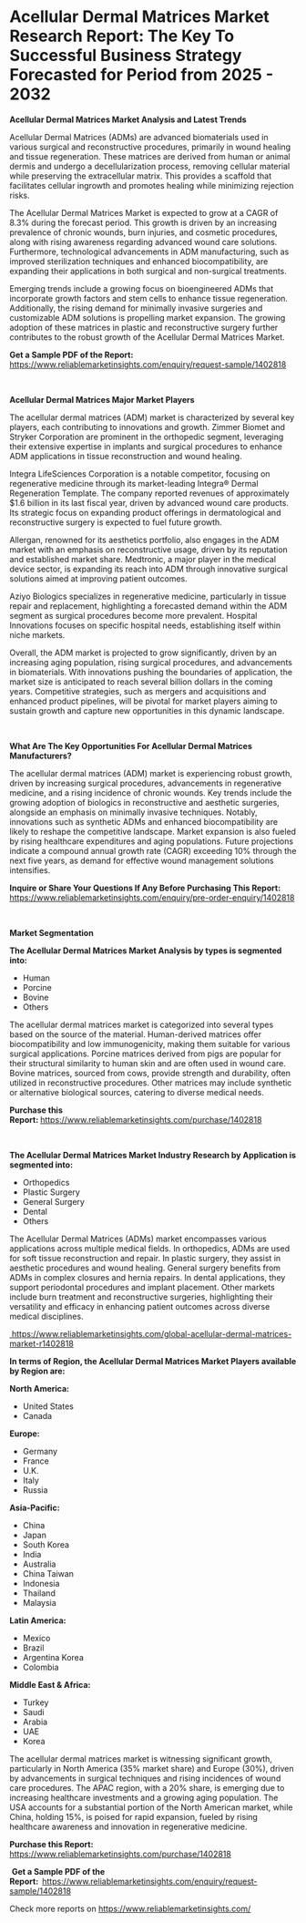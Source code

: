 <p><h1>Acellular Dermal Matrices Market Research Report: The Key To Successful Business Strategy Forecasted for Period from 2025 - 2032</h1></p><p><strong>Acellular Dermal Matrices Market Analysis and Latest Trends</strong></p>
<p><p>Acellular Dermal Matrices (ADMs) are advanced biomaterials used in various surgical and reconstructive procedures, primarily in wound healing and tissue regeneration. These matrices are derived from human or animal dermis and undergo a decellularization process, removing cellular material while preserving the extracellular matrix. This provides a scaffold that facilitates cellular ingrowth and promotes healing while minimizing rejection risks.</p><p>The Acellular Dermal Matrices Market is expected to grow at a CAGR of 8.3% during the forecast period. This growth is driven by an increasing prevalence of chronic wounds, burn injuries, and cosmetic procedures, along with rising awareness regarding advanced wound care solutions. Furthermore, technological advancements in ADM manufacturing, such as improved sterilization techniques and enhanced biocompatibility, are expanding their applications in both surgical and non-surgical treatments. </p><p>Emerging trends include a growing focus on bioengineered ADMs that incorporate growth factors and stem cells to enhance tissue regeneration. Additionally, the rising demand for minimally invasive surgeries and customizable ADM solutions is propelling market expansion. The growing adoption of these matrices in plastic and reconstructive surgery further contributes to the robust growth of the Acellular Dermal Matrices Market.</p></p>
<p><strong>Get a Sample PDF of the Report:&nbsp;</strong> <a href="https://www.reliablemarketinsights.com/enquiry/request-sample/1402818?utm_campaign=2535&utm_medium=2&utm_source=Github&utm_content=ia&utm_term=28032025&utm_id=acellular-dermal-matrices">https://www.reliablemarketinsights.com/enquiry/request-sample/1402818</a></p>
<p>&nbsp;</p>
<p><strong>Acellular Dermal Matrices Major Market Players</strong></p>
<p><p>The acellular dermal matrices (ADM) market is characterized by several key players, each contributing to innovations and growth. Zimmer Biomet and Stryker Corporation are prominent in the orthopedic segment, leveraging their extensive expertise in implants and surgical procedures to enhance ADM applications in tissue reconstruction and wound healing.</p><p>Integra LifeSciences Corporation is a notable competitor, focusing on regenerative medicine through its market-leading Integra® Dermal Regeneration Template. The company reported revenues of approximately $1.6 billion in its last fiscal year, driven by advanced wound care products. Its strategic focus on expanding product offerings in dermatological and reconstructive surgery is expected to fuel future growth.</p><p>Allergan, renowned for its aesthetics portfolio, also engages in the ADM market with an emphasis on reconstructive usage, driven by its reputation and established market share. Medtronic, a major player in the medical device sector, is expanding its reach into ADM through innovative surgical solutions aimed at improving patient outcomes.</p><p>Aziyo Biologics specializes in regenerative medicine, particularly in tissue repair and replacement, highlighting a forecasted demand within the ADM segment as surgical procedures become more prevalent. Hospital Innovations focuses on specific hospital needs, establishing itself within niche markets.</p><p>Overall, the ADM market is projected to grow significantly, driven by an increasing aging population, rising surgical procedures, and advancements in biomaterials. With innovations pushing the boundaries of application, the market size is anticipated to reach several billion dollars in the coming years. Competitive strategies, such as mergers and acquisitions and enhanced product pipelines, will be pivotal for market players aiming to sustain growth and capture new opportunities in this dynamic landscape.</p></p>
<p>&nbsp;</p>
<p><strong>What Are The Key Opportunities For Acellular Dermal Matrices Manufacturers?</strong></p>
<p><p>The acellular dermal matrices (ADM) market is experiencing robust growth, driven by increasing surgical procedures, advancements in regenerative medicine, and a rising incidence of chronic wounds. Key trends include the growing adoption of biologics in reconstructive and aesthetic surgeries, alongside an emphasis on minimally invasive techniques. Notably, innovations such as synthetic ADMs and enhanced biocompatibility are likely to reshape the competitive landscape. Market expansion is also fueled by rising healthcare expenditures and aging populations. Future projections indicate a compound annual growth rate (CAGR) exceeding 10% through the next five years, as demand for effective wound management solutions intensifies.</p></p>
<p><strong>Inquire or Share Your Questions If Any Before Purchasing This Report:</strong> <a href="https://www.reliablemarketinsights.com/enquiry/pre-order-enquiry/1402818?utm_campaign=2535&utm_medium=2&utm_source=Github&utm_content=ia&utm_term=28032025&utm_id=acellular-dermal-matrices">https://www.reliablemarketinsights.com/enquiry/pre-order-enquiry/1402818</a></p>
<p>&nbsp;</p>
<p><strong>Market Segmentation</strong></p>
<p><strong>The Acellular Dermal Matrices Market Analysis by types is segmented into:</strong></p>
<p><ul><li>Human</li><li>Porcine</li><li>Bovine</li><li>Others</li></ul></p>
<p><p>The acellular dermal matrices market is categorized into several types based on the source of the material. Human-derived matrices offer biocompatibility and low immunogenicity, making them suitable for various surgical applications. Porcine matrices derived from pigs are popular for their structural similarity to human skin and are often used in wound care. Bovine matrices, sourced from cows, provide strength and durability, often utilized in reconstructive procedures. Other matrices may include synthetic or alternative biological sources, catering to diverse medical needs.</p></p>
<p><strong>Purchase this Report:&nbsp;</strong><a href="https://www.reliablemarketinsights.com/purchase/1402818?utm_campaign=2535&utm_medium=2&utm_source=Github&utm_content=ia&utm_term=28032025&utm_id=acellular-dermal-matrices">https://www.reliablemarketinsights.com/purchase/1402818</a></p>
<p>&nbsp;</p>
<p><strong>The Acellular Dermal Matrices Market Industry Research by Application is segmented into:</strong></p>
<p><ul><li>Orthopedics</li><li>Plastic Surgery</li><li>General Surgery</li><li>Dental</li><li>Others</li></ul></p>
<p><p>The Acellular Dermal Matrices (ADMs) market encompasses various applications across multiple medical fields. In orthopedics, ADMs are used for soft tissue reconstruction and repair. In plastic surgery, they assist in aesthetic procedures and wound healing. General surgery benefits from ADMs in complex closures and hernia repairs. In dental applications, they support periodontal procedures and implant placement. Other markets include burn treatment and reconstructive surgeries, highlighting their versatility and efficacy in enhancing patient outcomes across diverse medical disciplines.</p></p>
<p><a href="https://www.reliablemarketinsights.com/global-acellular-dermal-matrices-market-r1402818?utm_campaign=2535&utm_medium=2&utm_source=Github&utm_content=ia&utm_term=28032025&utm_id=acellular-dermal-matrices">&nbsp;https://www.reliablemarketinsights.com/global-acellular-dermal-matrices-market-r1402818</a></p>
<p><strong>In terms of Region, the Acellular Dermal Matrices Market Players available by Region are:</strong></p>
<p>
    <p> <strong> North America: </strong>
        <ul>
            <li>United States</li>
            <li>Canada</li>
        </ul>
        </p> 
    <p> <strong> Europe: </strong>
        <ul>
            <li>Germany</li>
            <li>France</li>
            <li>U.K.</li>
            <li>Italy</li>
            <li>Russia</li>
        </ul>
        </p> 
    <p> <strong> Asia-Pacific: </strong>
        <ul>
            <li>China</li>
            <li>Japan</li>
            <li>South Korea</li>
            <li>India</li>
            <li>Australia</li>
            <li>China Taiwan</li>
            <li>Indonesia</li>
            <li>Thailand</li>
            <li>Malaysia</li>
        </ul>
        </p> 
    <p> <strong> Latin America: </strong>
        <ul>
            <li>Mexico</li>
            <li>Brazil</li>
            <li>Argentina Korea</li>
            <li>Colombia</li>
        </ul>
        </p> 
    <p> <strong> Middle East & Africa: </strong>
        <ul>
            <li>Turkey</li>
            <li>Saudi</li>
            <li>Arabia</li>
            <li>UAE</li>
            <li>Korea</li>
        </ul>
    </p>
    </p>
<p><p>The acellular dermal matrices market is witnessing significant growth, particularly in North America (35% market share) and Europe (30%), driven by advancements in surgical techniques and rising incidences of wound care procedures. The APAC region, with a 20% share, is emerging due to increasing healthcare investments and a growing aging population. The USA accounts for a substantial portion of the North American market, while China, holding 15%, is poised for rapid expansion, fueled by rising healthcare awareness and innovation in regenerative medicine.</p></p>
<p><strong>Purchase this Report: </strong><a href="https://www.reliablemarketinsights.com/purchase/1402818?utm_campaign=2535&utm_medium=2&utm_source=Github&utm_content=ia&utm_term=28032025&utm_id=acellular-dermal-matrices">https://www.reliablemarketinsights.com/purchase/1402818</a></p>
<p>&nbsp;<strong>Get a Sample PDF of the Report:&nbsp;&nbsp;</strong><a href="https://www.reliablemarketinsights.com/enquiry/request-sample/1402818?utm_campaign=2535&utm_medium=2&utm_source=Github&utm_content=ia&utm_term=28032025&utm_id=acellular-dermal-matrices">https://www.reliablemarketinsights.com/enquiry/request-sample/1402818</a></p>
<p><strong></strong></p>
<p>Check more reports on <a href="https://www.reliablemarketinsights.com/?utm_campaign=2535&utm_medium=2&utm_source=Github&utm_content=ia&utm_term=28032025&utm_id=acellular-dermal-matrices">https://www.reliablemarketinsights.com/</a></p>
